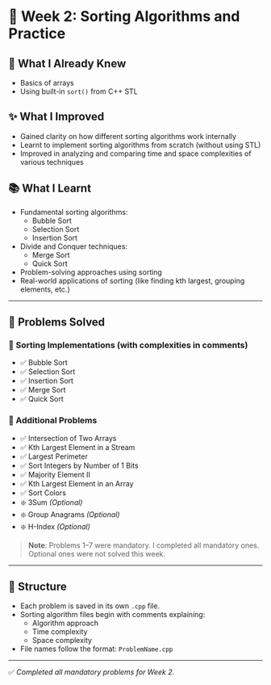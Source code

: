 # 📘 Week 2: Sorting Algorithms and Practice

## 📌 What I Already Knew
- Basics of arrays
- Using built-in `sort()` from C++ STL

## ✨ What I Improved
- Gained clarity on how different sorting algorithms work internally
- Learnt to implement sorting algorithms from scratch (without using STL)
- Improved in analyzing and comparing time and space complexities of various techniques

## 📚 What I Learnt
- Fundamental sorting algorithms:
  - Bubble Sort
  - Selection Sort
  - Insertion Sort
- Divide and Conquer techniques:
  - Merge Sort
  - Quick Sort
- Problem-solving approaches using sorting
- Real-world applications of sorting (like finding kth largest, grouping elements, etc.)

---

## 🧠 Problems Solved

### 🔁 Sorting Implementations (with complexities in comments)
- ✅ Bubble Sort
- ✅ Selection Sort
- ✅ Insertion Sort
- ✅ Merge Sort
- ✅ Quick Sort

### 🧮 Additional Problems
- ✅ Intersection of Two Arrays
- ✅ Kth Largest Element in a Stream
- ✅ Largest Perimeter
- ✅ Sort Integers by Number of 1 Bits
- ✅ Majority Element II
- ✅ Kth Largest Element in an Array
- ✅ Sort Colors
- ❇️ 3Sum *(Optional)*
- ❇️ Group Anagrams *(Optional)*
- ❇️ H-Index *(Optional)*

> **Note**: Problems 1–7 were mandatory. I completed all mandatory ones. Optional ones were not solved this week.

---

## 📁 Structure
- Each problem is saved in its own `.cpp` file.
- Sorting algorithm files begin with comments explaining:
  - Algorithm approach
  - Time complexity
  - Space complexity
- File names follow the format: `ProblemName.cpp`

---

✅ *Completed all mandatory problems for Week 2.*

